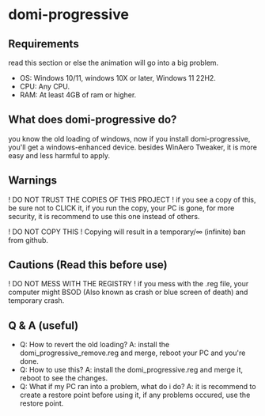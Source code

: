# domi-progressive
## Requirements
read this section or else the animation will go into a big problem.
- OS: Windows 10/11, windows 10X or later, Windows 11 22H2.
- CPU: Any CPU.
- RAM: At least 4GB of ram or higher.
## What does domi-progressive do?
you know the old loading of windows, now if you install domi-progressive, you'll get a windows-enhanced device.
besides WinAero Tweaker, it is more easy and less harmful to apply.
## Warnings
! DO NOT TRUST THE COPIES OF THIS PROJECT ! if you see a copy of this, be sure not to CLICK it, if you run the copy, your PC is gone, for more security, it is recommend to use this one instead of others.

! DO NOT COPY THIS ! Copying will result in a temporary/∞ (infinite) ban from github.

##  Cautions (Read this before use)
! DO NOT MESS WITH THE REGISTRY ! if you mess with the .reg file, your computer might BSOD (Also known as crash or blue screen of death) and temporary crash.

## Q & A (useful)
- Q: How to revert the old loading? A: install the domi_progressive_remove.reg and merge, reboot your PC and you're done.
- Q: How to use this? A: install the domi_progressive.reg and merge it, reboot to see the changes.
- Q: What if my PC ran into a problem, what do i do? A: it is recommend to create a restore point before using it, if any problems occured, use the restore point.
